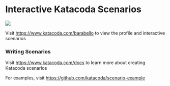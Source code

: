 # Interactive Katacoda Scenarios

[![](http://shields.katacoda.com/katacoda/barabello/count.svg)](https://www.katacoda.com/barabello "Get your profile on Katacoda.com")

Visit https://www.katacoda.com/barabello to view the profile and interactive scenarios

### Writing Scenarios
Visit https://www.katacoda.com/docs to learn more about creating Katacoda scenarios

For examples, visit https://github.com/katacoda/scenario-example
